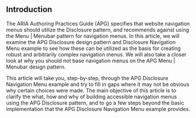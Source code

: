 ## Introduction

The ARIA Authoring Practices Guide (APG) specifies that website navigation menus should utilize the Disclosure pattern, and recommends against using the Menu | Menubar pattern for navigation menus. In this article, we will examine the APG Disclosure design pattern and Disclosure Navigation Menu example to see how these can be utilized as the basis for creating robust and arbitrarily complex navigation menus. We will also take a closer look at why you should not base navigation menus on the APG Menu | Menubar design pattern.

This article will take you, step-by-step, through the APG Disclosure Navigation Menu example and try to fill in gaps where it may not be obvious why certain choices were made. The main objective of this article is to clarify the what, how and why of building accessible navigation menus using the APG Disclosure pattern, and to go a few steps beyond the basic implementation that the APG Disclosure Navigation Menu example provides.
